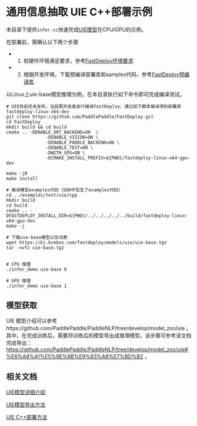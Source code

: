 # 通用信息抽取 UIE C++部署示例

本目录下提供`infer.cc`快速完成[UIE模型](https://github.com/PaddlePaddle/PaddleNLP/tree/develop/model_zoo/uie)在CPU/GPU的示例。

在部署前，需确认以下两个步骤

- 1. 软硬件环境满足要求，参考[FastDeploy环境要求](../../../../docs/environment.md)
- 2. 根据开发环境，下载预编译部署库和samples代码，参考[FastDeploy预编译库](../../../../docs/compile/prebuilt_libraries.md)

以Linux上uie-base模型推理为例，在本目录执行如下命令即可完成编译测试。

```
# UIE目前还未发布，当前需开发者自行编译FastDeploy，通过如下脚本编译得到部署库fastdeploy-linux-x64-dev
git clone https://github.com/PaddlePaddle/FastDeploy.git
cd FastDeploy
mkdir build && cd build
cmake .. -DENABLE_ORT_BACKEND=ON  \
               -DENABLE_VISION=ON \
               -DENABLE_PADDLE_BACKEND=ON \
               -DENABLE_TEXT=ON \
               -DWITH_GPU=ON \
               -DCMAKE_INSTALL_PREFIX=${PWD}/fastdeploy-linux-x64-gpu-dev

make -j8
make install

# 编译模型examples代码（SDK中包含了examples代码）
cd ../examples/text/uie/cpp
mkdir build
cd build
cmake .. -DFASTDEPLOY_INSTALL_DIR=${PWD}/../../../../../build/fastdeploy-linux-x64-gpu-dev
make -j

# 下载uie-base模型以及词表
wget https://bj.bcebos.com/fastdeploy/models/uie/uie-base.tgz
tar -xvfz uie-base.tgz


# CPU 推理
./infer_demo uie-base 0

# GPU 推理
./infer_demo uie-base 1
```

## 模型获取
UIE 模型介绍可以参考https://github.com/PaddlePaddle/PaddleNLP/tree/develop/model_zoo/uie 。其中，在完成训练后，需要将训练后的模型导出成推理模型。该步骤可参考该文档完成导出：https://github.com/PaddlePaddle/PaddleNLP/tree/develop/model_zoo/uie#%E6%A8%A1%E5%9E%8B%E9%83%A8%E7%BD%B2 。

## 相关文档

[UIE模型详细介绍](https://github.com/PaddlePaddle/PaddleNLP/blob/develop/model_zoo/uie/README.md)

[UIE模型导出方法](https://github.com/PaddlePaddle/PaddleNLP/blob/develop/model_zoo/uie/README.md#%E6%A8%A1%E5%9E%8B%E9%83%A8%E7%BD%B2)

[UIE C++部署方法](../cpp/README.md)
